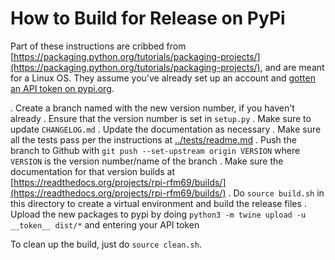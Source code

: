 # How to Build for Release on PyPi

Part of these instructions are cribbed from [https://packaging.python.org/tutorials/packaging-projects/](https://packaging.python.org/tutorials/packaging-projects/), and are meant for a Linux OS. They assume you've already set up an account and [gotten an API token on pypi.org](https://pypi.org/manage/account/#api-tokens).

. Create a branch named with the new version number, if you haven't already
. Ensure that the version number is set in ```setup.py```
. Make sure to update ```CHANGELOG.md```
. Update the documentation as necessary
. Make sure all the tests pass per the instructions at [../tests/readme.md](../tests/readme.md)
. Push the branch to Github with ```git push --set-upstream origin VERSION``` where ```VERSION``` is the version number/name of the branch
. Make sure the documentation for that version builds at [https://readthedocs.org/projects/rpi-rfm69/builds/](https://readthedocs.org/projects/rpi-rfm69/builds/)
. Do ```source build.sh``` in this directory to create a virtual environment and build the release files
. Upload the new packages to pypi by doing ```python3 -m twine upload -u __token__ dist/*``` and entering your API token

To clean up the build, just do ```source clean.sh```.
